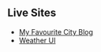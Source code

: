 ## Live Sites

- [My Favourite City Blog](https://aaron-vs.github.io/LandTproject/My_Fav_City_Blog/index.html)
- [Weather UI](https://aaron-vs.github.io/LandTproject/Weather_UI/weather.html)
